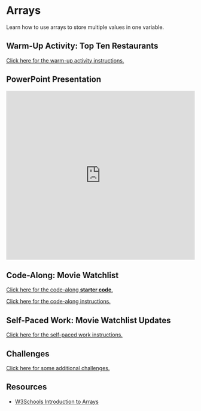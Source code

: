 # Arrays
Learn how to use arrays to store multiple values in one variable.

## Warm-Up Activity: Top Ten Restaurants
[Click here for the warm-up activity instructions.](WarmUp.md)

## PowerPoint Presentation
<iframe src='https://view.officeapps.live.com/op/embed.aspx?src=https://hylandtechclub.com/web-103/Arrays/Arrays.pptx' width='100%' height='450px' frameborder='0'></iframe>

## Code-Along: Movie Watchlist
[Click here for the code-along **starter code**.](https://hytop.onrender.com/e/my-watchlist-as-an-array)

[Click here for the code-along instructions.](WatchlistCodeAlong.md)

## Self-Paced Work: Movie Watchlist Updates
[Click here for the self-paced work instructions.](SelfPacedWork.md)

## Challenges
[Click here for some additional challenges.](Challenges.md)

## Resources
- [W3Schools Introduction to Arrays](https://www.w3schools.com/js/js_arrays.asp)
